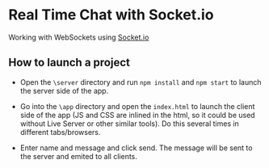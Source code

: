 # Real Time Chat with Socket.io
Working with WebSockets using <a href="https://socket.io/">Socket.io</a>

## How to launch a project
- Open the `\server` directory and run `npm install` and `npm start` to launch the server side of the app.

- Go into the `\app` directory and open the `index.html` to launch the client side of the app (JS and CSS are inlined in the html, so it could be used without Live Server or other similar tools). Do this several times in different tabs/browsers.

- Enter name and message and click send. The message will be sent to the server and emited to all clients.
 

